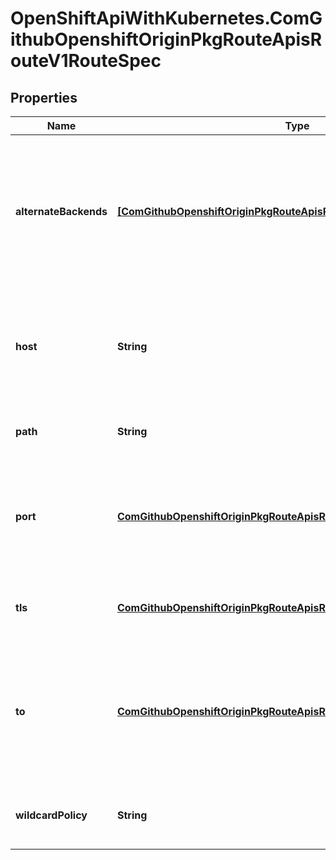 # OpenShiftApiWithKubernetes.ComGithubOpenshiftOriginPkgRouteApisRouteV1RouteSpec

## Properties
Name | Type | Description | Notes
------------ | ------------- | ------------- | -------------
**alternateBackends** | [**[ComGithubOpenshiftOriginPkgRouteApisRouteV1RouteTargetReference]**](ComGithubOpenshiftOriginPkgRouteApisRouteV1RouteTargetReference.md) | alternateBackends allows up to 3 additional backends to be assigned to the route. Only the Service kind is allowed, and it will be defaulted to Service. Use the weight field in RouteTargetReference object to specify relative preference. | [optional] 
**host** | **String** | host is an alias/DNS that points to the service. Optional. If not specified a route name will typically be automatically chosen. Must follow DNS952 subdomain conventions. | 
**path** | **String** | Path that the router watches for, to route traffic for to the service. Optional | [optional] 
**port** | [**ComGithubOpenshiftOriginPkgRouteApisRouteV1RoutePort**](ComGithubOpenshiftOriginPkgRouteApisRouteV1RoutePort.md) | If specified, the port to be used by the router. Most routers will use all endpoints exposed by the service by default - set this value to instruct routers which port to use. | [optional] 
**tls** | [**ComGithubOpenshiftOriginPkgRouteApisRouteV1TLSConfig**](ComGithubOpenshiftOriginPkgRouteApisRouteV1TLSConfig.md) | The tls field provides the ability to configure certificates and termination for the route. | [optional] 
**to** | [**ComGithubOpenshiftOriginPkgRouteApisRouteV1RouteTargetReference**](ComGithubOpenshiftOriginPkgRouteApisRouteV1RouteTargetReference.md) | to is an object the route should use as the primary backend. Only the Service kind is allowed, and it will be defaulted to Service. If the weight field (0-256 default 1) is set to zero, no traffic will be sent to this backend. | 
**wildcardPolicy** | **String** | Wildcard policy if any for the route. Currently only &#39;Subdomain&#39; or &#39;None&#39; is allowed. | [optional] 


